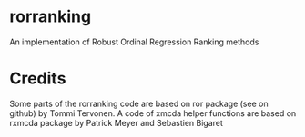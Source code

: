 rorranking
==========

An implementation of Robust Ordinal Regression Ranking methods


Credits
==========
Some parts of the rorranking code are based on ror package (see on github) by Tommi Tervonen. A code of xmcda helper functions are based on rxmcda package by Patrick Meyer and Sebastien Bigaret